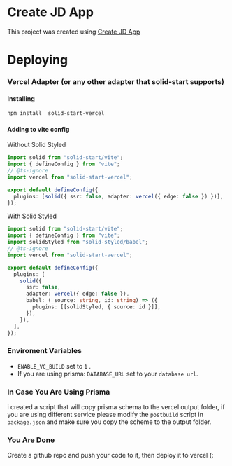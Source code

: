 # Create JD App

This project was created using [Create JD App](https://github.com/OrJDev/create-jd-app)

# Deploying

### Vercel Adapter (or any other adapter that solid-start supports)

#### Installing

```bash
npm install  solid-start-vercel
```

#### Adding to vite config

Without Solid Styled

```ts
import solid from "solid-start/vite";
import { defineConfig } from "vite";
// @ts-ignore
import vercel from "solid-start-vercel";

export default defineConfig({
  plugins: [solid({ ssr: false, adapter: vercel({ edge: false }) })],
});
```

With Solid Styled

```ts
import solid from "solid-start/vite";
import { defineConfig } from "vite";
import solidStyled from "solid-styled/babel";
// @ts-ignore
import vercel from "solid-start-vercel";

export default defineConfig({
  plugins: [
    solid({
      ssr: false,
      adapter: vercel({ edge: false }),
      babel: (_source: string, id: string) => ({
        plugins: [[solidStyled, { source: id }]],
      }),
    }),
  ],
});
```

### Enviroment Variables

- `ENABLE_VC_BUILD` set to `1` .
- If you are using prisma: `DATABASE_URL` set to your `database url`.

### In Case You Are Using Prisma

i created a script that will copy prisma schema to the vercel output folder, if you are using different service please modify the `postbuild` script in `package.json` and make sure you copy the scheme to the output folder.

### You Are Done

Create a github repo and push your code to it, then deploy it to vercel (:

